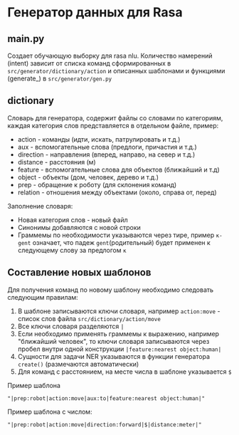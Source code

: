 # Генератор данных для Rasa
## main.py
Создает обучающую выборку для rasa nlu. Количество намерений (intent) зависит от списка команд сформированных в 
`src/generator/dictionary/action` и описанных шаблонами и функциями (generate_) в `src/generator/gen.py`
## dictionary
Словарь для генератора, содержит файлы со словами по категориям, каждая категория слов представляется в отдельном файле, 
пример:
- action - команды (идти, искать, патрулировать и т.д.)
- aux - вспомогательные слова (предлоги, причастия и т.д.)
- direction - направления (вперед, направо, на север и т.д.)
- distance - расстояния (м)
- feature - вспомогательные слова для объектов (ближайший и т.д)
- object - объекты (дом, человек, дерево и т.д.)
- prep - обращение к роботу (для склонения команд)
- relation - отношения между объектами (около, справа от, перед) 

Заполнение словаря:
- Новая категория слов - новый файл
- Синонимы добавляются с новой строки
- Граммемы по необходимости указываются через тире, пример `к-gent` означает, что падеж `gent`(родительный) будет 
применен к следующему слову за предлогом `к`

## Составление новых шаблонов
Для получения команд по новому шаблону необходимо следовать следующим правилам:
1. В шаблоне записываются ключи словаря, например `action:move` - список слов файла `src/dictionary/action/move`
2. Все ключи словаря разделяются `|`
3. Если необходимо применять граммемы к выражению, например "ближайший человек", то ключи словаря записываются через
пробел внутри одной конструкции `|feature:nearest object:human|`
4. Сущности для задачи NER указываются в функции генератора `create()` (размечаются автоматически)
5. Для команд с расстоянием, на месте числа в шаблоне указывается `$`

Пример шаблона
```shell
"|prep:robot|action:move|aux:to|feature:nearest object:human|"
```

Пример шаблона с числом:
```shell
"|prep:robot|action:move|direction:forward|$|distance:meter|"
```